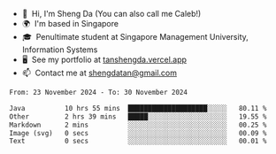 <!---
tan-sd/tan-sd is a ✨ special ✨ repository because its `README.md` (this file) appears on your GitHub profile.
You can click the Preview link to take a look at your changes.
--->
- 👋  Hi, I'm Sheng Da (You can also call me Caleb!)
- 🌍  I'm based in Singapore
- 🎓  Penultimate student at Singapore Management University, Information Systems
- 🖥️  See my portfolio at [tanshengda.vercel.app](https://tanshengda.vercel.app/)
- 📫  Contact me at [shengdatan@gmail.com](mailto:shengdatan@gmail.com)

<!--START_SECTION:waka-->

```txt
From: 23 November 2024 - To: 30 November 2024

Java          10 hrs 55 mins  ████████████████████░░░░░   80.11 %
Other         2 hrs 39 mins   █████░░░░░░░░░░░░░░░░░░░░   19.55 %
Markdown      2 mins          ░░░░░░░░░░░░░░░░░░░░░░░░░   00.25 %
Image (svg)   0 secs          ░░░░░░░░░░░░░░░░░░░░░░░░░   00.09 %
Text          0 secs          ░░░░░░░░░░░░░░░░░░░░░░░░░   00.01 %
```

<!--END_SECTION:waka-->
